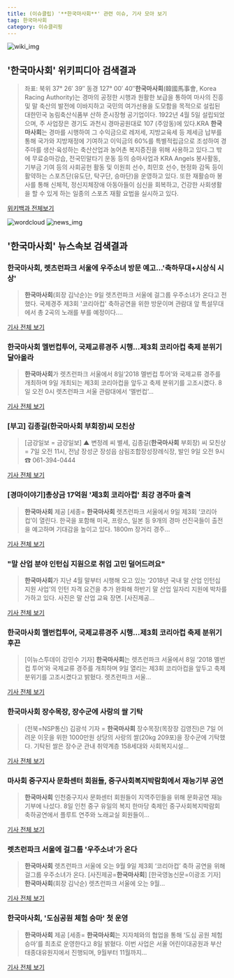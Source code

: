 ```yaml
---
title: (이슈클립) '**한국마사회**' 관련 이슈, 기사 모아 보기
tag: 한국마사회
category: 이슈클리핑
---
```

![wiki_img](https://user-images.githubusercontent.com/42597476/44503234-41136a80-a6d0-11e8-9071-6fc6418eafe4.png)
## **'**한국마사회**'** 위키피디아 검색결과
>좌표: 북위 37° 26′ 39″ 동경 127° 00′ 40″**한국마사회**(韓國馬事會, Korea Racing Authority)는 경마의 공정한 시행과 원활한 보급을 통하여 마사의 진흥 및 말 축산의 발전에 이바지하고 국민의 여가선용을 도모함을 목적으로 설립된 대한민국 농림축산식품부 산하 준시장형 공기업이다. 1922년 4월 5일 설립되었으며, 주 사업장은 경기도 과천시 경마공원대로 107 (주암동)에 있다.KRA **한국마사회**는 경마를 시행하여 그 수익금으로 레저세, 지방교육세 등 제세금 납부를 통해 국가와 지방재정에 기여하고 이익금의 60%를 특별적립금으로 조성하여 경주마를 생산·육성하는 축산산업과 농어촌 복지증진을 위해 사용하고 있다.그 밖에 무료승마강습, 전국민말타기 운동 등의 승마사업과 KRA Angels 봉사활동, 기부금 기여 등의 사회공헌 활동 및 이원희 선수, 최민호 선수, 현정화 감독 등이 활약하는 스포츠단(유도단, 탁구단, 승마단)을 운영하고 있다. 또한 재활승마 봉사를 통해 신체적, 정신지체장애 아동아들이 심신을 회복하고, 건강한 사회생활을 할 수 있게 하는 일종의 스포츠 재활 요법을 실시하고 있다.

<a href="https://ko.wikipedia.org/wiki/한국마사회" target="_blank">위키백과 전체보기</a>

![wordcloud](https://s3.ap-northeast-2.amazonaws.com/lyrics101-wordcloud/2018-09-09-1536457221.png)
![news_img](https://user-images.githubusercontent.com/42597476/44507050-1206f400-a6e4-11e8-8d98-7ffbfebb353f.png)
## **'**한국마사회**'** 뉴스속보 검색결과
### **한국마사회**, 렛츠런파크 서울에 우주소녀 방문 예고…'축하무대+시상식 시상'

>**한국마사회**(회장 김낙순)는 9일 렛츠런파크 서울에 걸그룹 우주소녀가 온다고 전했다.   국제경주 제3회 '코리아컵' 축하공연을 위한 방문이며 관람대 앞 특설무대에서 총 2곡의 노래를 부를 예정이다....

<a href="http://www.topstarnews.net/news/articleView.html?idxno=478486" target="_blank">기사 전체 보기</a>

### **한국마사회** 멜번컵투어, 국제교류경주 시행…제3회 코리아컵 축제 분위기 달아올라

>**한국마사회**가 렛츠런파크 서울에서 8일‘2018 멜번컵 투어’와 국제교류 경주를 개최하며 9일 개최되는 제3회 코리아컵을 앞두고 축제 분위기를 고조시켰다. 8일 오전 0시 렛츠런파크 서울 관람대에서 ‘멜번컵’...

<a href="http://sports.khan.co.kr/news/sk_index.html?art_id=201809090929003&sec_id=561501&pt=nv" target="_blank">기사 전체 보기</a>

### [부고] 김종길(**한국마사회** 부회장)씨 모친상

>[금강일보 = 금강일보] ▲ 변정례 씨 별세, 김종길(**한국마사회** 부회장) 씨 모친상 = 7일 오전 11시, 전남 장성군 장성읍 삼림조합장성장례식장, 발인 9일 오전 9시 ☎ 061-394-0444 

<a href="http://www.ggilbo.com/news/articleView.html?idxno=543845" target="_blank">기사 전체 보기</a>

### [경마이야기]총상금 17억원 '제3회 코리아컵' 최강 경주마 출격

>**한국마사회** 제공 [세종= **한국마사회** 렛츠런파크 서울에서 9일 제3회 ‘코리아컵’이 열린다. 한국을 포함해 미국, 프랑스, 일본 등 9개의 경마 선진국들이 출전을 예고하며 기대감을 높이고 있다. 1800m 장거리 경주...

<a href="http://www.edaily.co.kr/news/newspath.asp?newsid=01351366619338152" target="_blank">기사 전체 보기</a>

### "말 산업 분야 인턴십 지원으로 취업 고민 덜어드려요"

>**한국마사회**가 지난 4월 말부터 시행해 오고 있는 ‘2018년 국내 말 산업 인턴십 지원 사업’의 인턴 자격 요건을 추가 완화해 하반기 말 산업 일자리 지원에 박차를 가하고 있다. 사진은 말 산업 교육 장면. [사진제공...

<a href="http://www.youngnong.co.kr/news/articleView.html?idxno=15622" target="_blank">기사 전체 보기</a>

### **한국마사회** 멜번컵투어, 국제교류경주 시행...제3회 코리아컵 축제 분위기 후끈

>[이뉴스투데이 강민수 기자] **한국마사회**는 렛츠런파크 서울에서 8일 ‘2018 멜번컵 투어’와 국제교류 경주를 개최하며 9일 열리는 제3회 코리아컵을 앞두고 축제 분위기를 고조시켰다고 밝혔다.   렛츠런파크 서울...

<a href="http://www.enewstoday.co.kr/news/articleView.html?idxno=1229507" target="_blank">기사 전체 보기</a>

### **한국마사회** 장수목장, 장수군에 사랑의 쌀 기탁

>(전북=NSP통신) 김광석 기자 = **한국마사회** 장수목장(목장장 김영진)은 7일 어려운 이웃을 위한 1000만원 상당의 사랑의 쌀(20kg 209포)을 장수군에 기탁했다. 기탁된 쌀은 장수군 관내 취약계층 158세대와 사회복지시설...

<a href="http://www.nspna.com/news/?mode=view&newsid=305066" target="_blank">기사 전체 보기</a>

### 마사회 중구지사 문화센터 회원들, 중구사회복지박람회에서 재능기부 공연

>**한국마사회** 인천중구지사 문화센터 회원들이 지역주민들을 위해 문화공연 재능기부에 나섰다. 8일 인천 중구 유일의 복지 한마당 축제인 중구사회복지박람회 축하공연에서 플루트 연주와 노래교실 회원들이...

<a href="http://news.kmib.co.kr/article/view.asp?arcid=0012667989&code=61121111&cp=nv" target="_blank">기사 전체 보기</a>

### 렛츠런파크 서울에 걸그룹 '우주소녀'가 온다

>**한국마사회** 렛츠런파크 서울에 오는 9월 9일 제3회 ‘코리아컵’ 축하 공연을 위해 걸그룹 우주소녀가 온다. [사진제공=**한국마사회**] [한국영농신문=이광조 기자] **한국마사회**(회장 김낙순) 렛츠런파크 서울에 오는 9월...

<a href="http://www.youngnong.co.kr/news/articleView.html?idxno=15633" target="_blank">기사 전체 보기</a>

### **한국마사회**, '도심공원 체험 승마' 첫 운영

>**한국마사회** 제공 [세종= **한국마사회**는 지자체와의 협업을 통해 ‘도심 공원 체험 승마’를 최초로 운영한다고 8일 밝혔다. 이번 사업은 서울 어린이대공원과 부산 태종대유원지에서 진행되며, 9월부터 11월까지...

<a href="http://www.edaily.co.kr/news/newspath.asp?newsid=01433366619338152" target="_blank">기사 전체 보기</a>


